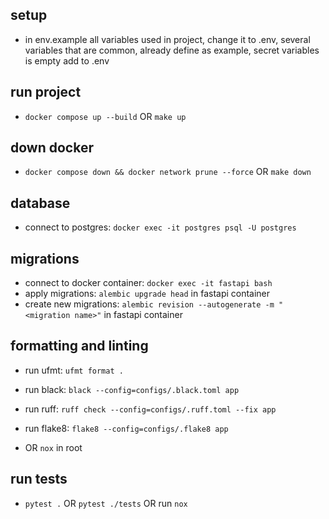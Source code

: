 ## setup
- in env.example all variables used in project, change it to .env, several variables that are common, already define as example, secret variables is empty
add to .env

## run project
- `docker compose up --build` OR `make up`

## down docker
- `docker compose down && docker network prune --force` OR `make down`

## database
- connect to postgres: `docker exec -it postgres psql -U postgres`

## migrations
- connect to docker container: `docker exec -it fastapi bash`
- apply migrations: `alembic upgrade head` in fastapi container
- create new migrations: `alembic revision --autogenerate -m "<migration name>"` in fastapi container

## formatting and linting
- run ufmt: `ufmt format .`
- run black: `black --config=configs/.black.toml app`
- run ruff: `ruff check --config=configs/.ruff.toml --fix app`
- run flake8: `flake8 --config=configs/.flake8 app`

- OR `nox` in root

## run tests
- `pytest .` OR `pytest ./tests` OR run `nox`